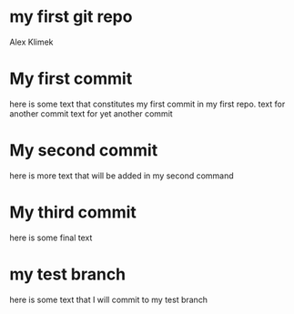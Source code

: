 my first git repo
================
Alex Klimek

# My first commit

here is some text that constitutes my first commit in my first repo.
text for another commit text for yet another commit

# My second commit

here is more text that will be added in my second command

# My third commit

here is some final text

# my test branch

here is some text that I will commit to my test branch
